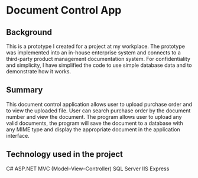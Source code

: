 # Document Control App

## Background

This is a prototype I created for a project at my workplace. The prototype was implemented into an in-house enterprise system and connects to a third-party product management documentation system. For confidentiality and simplicity, I have simplified the code to use simple database data and to demonstrate how it works.

## Summary
This document control application allows user to upload purchase order and to view the uploaded file. User can search purchase order by the document number and view the document. The program allows user to upload any valid documents, the program will save the document to a database with any MIME type and display the appropriate document in the application interface.

## Technology used in the project
C#
ASP.NET MVC (Model–View–Controller)
SQL Server
IIS Express 
